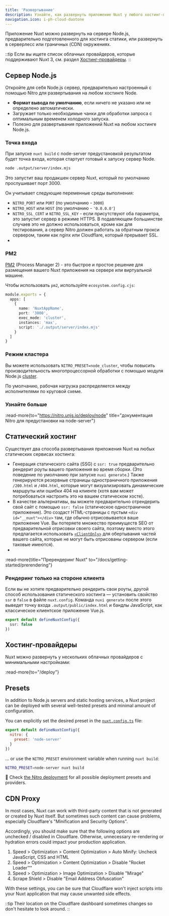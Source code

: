 ```yaml
---
title: 'Развертывание'
description: Узнайте, как развернуть приложение Nuxt у любого хостинг-провайдера..
navigation.icon: i-ph-cloud-duotone
---
```


Приложение Nuxt можно развернуть на сервере Node.js, предварительно подготовленного для хостинга статики, или развернуть в серверлесс или граничных (CDN) окружениях.

::tip
Если вы ищете список облачных провайдеров, которые поддерживают Nuxt 3, см. раздел [Хостинг-провайдеры](/deploy).
::

## Сервер Node.js

Откройте для себя Node.js сервер, предварительно настроенный с помощью Nitro для развертывания на любом хостинге Node.

- **Формат вывода по умолчанию**, если ничего не указано или не определено автоматически. <br>
- Загружает только необходимые чанки для обработки запроса с оптимальным временем холодного запуска. <br>
- Полезно для развертывания приложений Nuxt на любом хостинге Node.js.

### Точка входа

При запуске `nuxt build` с node-server предустановкой результатом будет точка входа, которая стартует готовый к запуску сервер Node.

```bash [Terminal]
node .output/server/index.mjs
```

Это запустит ваш продакшен сервер Nuxt, который по умолчанию прослушивает порт 3000.

Он учитывает следующие переменные среды выполнения:

- `NITRO_PORT` или `PORT` (по умолчанию - `3000`)
- `NITRO_HOST` или `HOST` (по умолчанию - `'0.0.0.0'`)
- `NITRO_SSL_CERT` и `NITRO_SSL_KEY` - если присутствуют оба параметра, это запустит сервер в режиме HTTPS. В подавляющем большинстве случаев это не должно использоваться, кроме как для тестирования, а сервер Nitro должен работать за обратным прокси сервером, таким как nginx или Cloudflare, который прерывает SSL.
- 
### PM2

[PM2](https://pm2.keymetrics.io/) (Process Manager 2) - это быстрое и простое решение для размещения вашего Nuxt приложения на сервере или виртуальной машине.

Чтобы использовать `pm2`, используйте `ecosystem.config.cjs`:

```ts [ecosystem.config.cjs]
module.exports = {
  apps: [
    {
      name: 'NuxtAppName',
      port: '3000',
      exec_mode: 'cluster',
      instances: 'max',
      script: './.output/server/index.mjs'
    }
  ]
}
```

### Режим кластера

Вы можете использовать `NITRO_PRESET=node_cluster`, чтобы повысить производительность многопроцессорной обработки с помощью модуля Node.js [cluster](https://nodejs.org/dist/latest/docs/api/cluster.html).

По умолчанию, рабочая нагрузка распределяется между исполнителями по круговой схеме.

### Узнайте больше

:read-more{to="https://nitro.unjs.io/deploy/node" title="документация Nitro для предустановки на node-server"}

## Статический хостинг

Существует два способа развертывания приложения Nuxt на любых статических сервисах хостинга:

- Генерация статического сайта (SSG) с `ssr: true` предварительно рендерит роуты вашего приложения во время сборки. (Это поведение по умолчанию при запуске `nuxi generate`.) Также генерируются резервные страницы одностраничного приложения `/200.html` и `/404.html`, которые могут визуализировать динамические маршруты или ошибки 404 на клиенте (хотя вам может потребоваться настроить это на вашем статическом хосте).
- В качестве альтернативы, вы можете предварительно отрендерить свой сайт с помощью `ssr: false` (статическое одностраничное приложение). Это создаст HTML-страницы с пустым `<div id="__nuxt"></div>` там, где обычно отрисовывается ваше приложение Vue. Вы потеряете множество преимуществ SEO от предварительной отрисовки своего сайта, поэтому вместо этого предлагается использовать [`<ClientOnly>`](/docs/api/components/client-only) для обертывания частей вашего сайта, которые не могут быть отрисованы сервером (если таковые имеются).
- 
:read-more{title="Пререндеринг Nuxt" to="/docs/getting-started/prerendering"}

### Рендеринг только на стороне клиента

Если вы не хотите предварительно рендерить свои роуты, другой способ использования статического хостинга — установить свойство `ssr` в `false` в файле `nuxt.config`. Команда `nuxi generate` после этого выведет точку входа `.output/public/index.html` и бандлы JavaScript, как классическое клиентское приложение Vue.js.

```ts twoslash [nuxt.config.ts]
export default defineNuxtConfig({
  ssr: false
})
```

## Хостинг-провайдеры

Nuxt можно развернуть у нескольких облачных провайдеров с минимальными настройками:

:read-more{to="/deploy"}

## Presets

In addition to Node.js servers and static hosting services, a Nuxt project can be deployed with several well-tested presets and minimal amount of configuration.

You can explicitly set the desired preset in the [`nuxt.config.ts`](/docs/guide/directory-structure/nuxt-config) file:

```js twoslash [nuxt.config.ts]
export default defineNuxtConfig({
  nitro: {
    preset: 'node-server'
  }
})
```

... or use the `NITRO_PRESET` environment variable when running `nuxt build`:

```bash [Terminal]
NITRO_PRESET=node-server nuxt build
```

🔎 Check [the Nitro deployment](https://nitro.unjs.io/deploy) for all possible deployment presets and providers.

## CDN Proxy

In most cases, Nuxt can work with third-party content that is not generated or created by Nuxt itself. But sometimes such content can cause problems, especially Cloudflare's "Minification and Security Options".

Accordingly, you should make sure that the following options are unchecked / disabled in Cloudflare. Otherwise, unnecessary re-rendering or hydration errors could impact your production application.

1. Speed > Optimization > Content Optimization > Auto Minify: Uncheck JavaScript, CSS and HTML
2. Speed > Optimization > Content Optimization > Disable "Rocket Loader™"
3. Speed > Optimization > Image Optimization > Disable "Mirage"
4. Scrape Shield > Disable "Email Address Obfuscation"

With these settings, you can be sure that Cloudflare won't inject scripts into your Nuxt application that may cause unwanted side effects.

::tip
Their location on the Cloudflare dashboard sometimes changes so don't hesitate to look around.
::
